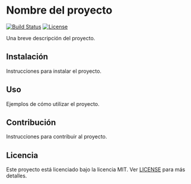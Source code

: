 
# Nombre del proyecto

[![Build Status](https://travis-ci.org/username/projectname.svg?branch=master)](https://travis-ci.org/username/projectname)
[![License](https://img.shields.io/badge/license-MIT-blue.svg)](https://opensource.org/licenses/MIT)

Una breve descripción del proyecto.

## Instalación

Instrucciones para instalar el proyecto.

## Uso

Ejemplos de cómo utilizar el proyecto.

## Contribución

Instrucciones para contribuir al proyecto.

## Licencia

Este proyecto está licenciado bajo la licencia MIT. Ver [LICENSE](LICENSE) para más detalles.
